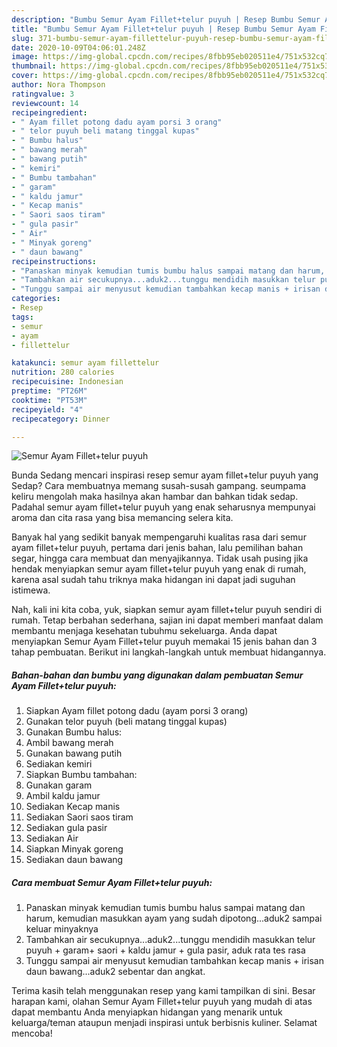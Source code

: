 ```yaml
---
description: "Bumbu Semur Ayam Fillet+telur puyuh | Resep Bumbu Semur Ayam Fillet+telur puyuh Yang Enak Dan Lezat"
title: "Bumbu Semur Ayam Fillet+telur puyuh | Resep Bumbu Semur Ayam Fillet+telur puyuh Yang Enak Dan Lezat"
slug: 371-bumbu-semur-ayam-fillettelur-puyuh-resep-bumbu-semur-ayam-fillettelur-puyuh-yang-enak-dan-lezat
date: 2020-10-09T04:06:01.248Z
image: https://img-global.cpcdn.com/recipes/8fbb95eb020511e4/751x532cq70/semur-ayam-fillettelur-puyuh-foto-resep-utama.jpg
thumbnail: https://img-global.cpcdn.com/recipes/8fbb95eb020511e4/751x532cq70/semur-ayam-fillettelur-puyuh-foto-resep-utama.jpg
cover: https://img-global.cpcdn.com/recipes/8fbb95eb020511e4/751x532cq70/semur-ayam-fillettelur-puyuh-foto-resep-utama.jpg
author: Nora Thompson
ratingvalue: 3
reviewcount: 14
recipeingredient:
- " Ayam fillet potong dadu ayam porsi 3 orang"
- " telor puyuh beli matang tinggal kupas"
- " Bumbu halus"
- " bawang merah"
- " bawang putih"
- " kemiri"
- " Bumbu tambahan"
- " garam"
- " kaldu jamur"
- " Kecap manis"
- " Saori saos tiram"
- " gula pasir"
- " Air"
- " Minyak goreng"
- " daun bawang"
recipeinstructions:
- "Panaskan minyak kemudian tumis bumbu halus sampai matang dan harum, kemudian masukkan ayam yang sudah dipotong...aduk2 sampai keluar minyaknya"
- "Tambahkan air secukupnya...aduk2...tunggu mendidih masukkan telur puyuh + garam+ saori + kaldu jamur + gula pasir, aduk rata tes rasa"
- "Tunggu sampai air menyusut kemudian tambahkan kecap manis + irisan daun bawang...aduk2 sebentar dan angkat."
categories:
- Resep
tags:
- semur
- ayam
- fillettelur

katakunci: semur ayam fillettelur 
nutrition: 280 calories
recipecuisine: Indonesian
preptime: "PT26M"
cooktime: "PT53M"
recipeyield: "4"
recipecategory: Dinner

---
```



![Semur Ayam Fillet+telur puyuh](https://img-global.cpcdn.com/recipes/8fbb95eb020511e4/751x532cq70/semur-ayam-fillettelur-puyuh-foto-resep-utama.jpg)

Bunda Sedang mencari inspirasi resep semur ayam fillet+telur puyuh yang Sedap? Cara membuatnya memang susah-susah gampang. seumpama keliru mengolah maka hasilnya akan hambar dan bahkan tidak sedap. Padahal semur ayam fillet+telur puyuh yang enak seharusnya mempunyai aroma dan cita rasa yang bisa memancing selera kita.

Banyak hal yang sedikit banyak mempengaruhi kualitas rasa dari semur ayam fillet+telur puyuh, pertama dari jenis bahan, lalu pemilihan bahan segar, hingga cara membuat dan menyajikannya. Tidak usah pusing jika hendak menyiapkan semur ayam fillet+telur puyuh yang enak di rumah, karena asal sudah tahu triknya maka hidangan ini dapat jadi suguhan istimewa.




Nah, kali ini kita coba, yuk, siapkan semur ayam fillet+telur puyuh sendiri di rumah. Tetap berbahan sederhana, sajian ini dapat memberi manfaat dalam membantu menjaga kesehatan tubuhmu sekeluarga. Anda dapat menyiapkan Semur Ayam Fillet+telur puyuh memakai 15 jenis bahan dan 3 tahap pembuatan. Berikut ini langkah-langkah untuk membuat hidangannya.

<!--inarticleads1-->

##### Bahan-bahan dan bumbu yang digunakan dalam pembuatan Semur Ayam Fillet+telur puyuh:

1. Siapkan  Ayam fillet potong dadu (ayam porsi 3 orang)
1. Gunakan  telor puyuh (beli matang tinggal kupas)
1. Gunakan  Bumbu halus:
1. Ambil  bawang merah
1. Gunakan  bawang putih
1. Sediakan  kemiri
1. Siapkan  Bumbu tambahan:
1. Gunakan  garam
1. Ambil  kaldu jamur
1. Sediakan  Kecap manis
1. Sediakan  Saori saos tiram
1. Sediakan  gula pasir
1. Sediakan  Air
1. Siapkan  Minyak goreng
1. Sediakan  daun bawang




<!--inarticleads2-->

##### Cara membuat Semur Ayam Fillet+telur puyuh:

1. Panaskan minyak kemudian tumis bumbu halus sampai matang dan harum, kemudian masukkan ayam yang sudah dipotong...aduk2 sampai keluar minyaknya
1. Tambahkan air secukupnya...aduk2...tunggu mendidih masukkan telur puyuh + garam+ saori + kaldu jamur + gula pasir, aduk rata tes rasa
1. Tunggu sampai air menyusut kemudian tambahkan kecap manis + irisan daun bawang...aduk2 sebentar dan angkat.




Terima kasih telah menggunakan resep yang kami tampilkan di sini. Besar harapan kami, olahan Semur Ayam Fillet+telur puyuh yang mudah di atas dapat membantu Anda menyiapkan hidangan yang menarik untuk keluarga/teman ataupun menjadi inspirasi untuk berbisnis kuliner. Selamat mencoba!

